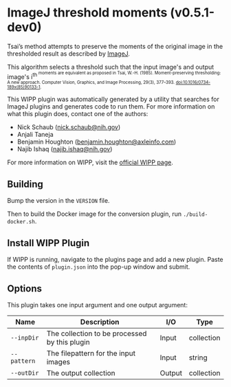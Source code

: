 # ImageJ threshold moments (v0.5.1-dev0)

Tsai’s method attempts to preserve the moments of the original image in the
thresholded result as described by [ImageJ](https://imagej.net/plugins/auto-threshold#moments).

This algorithm selects a threshold such that the input image's and output
image's i<sup>th<sup> moments are equivalent as proposed in Tsai, W.-H. (1985).
Moment-preserving thresholding: A new approach. Computer Vision, Graphics, and
Image Processing, 29(3), 377–393. [doi:10.1016/0734-189x(85)90133-1](https://doi.org/10.1016/0734-189x(85)90133-1).

This WIPP plugin was automatically generated by a utility that searches for ImageJ plugins and generates code to run them.
For more information on what this plugin does, contact one of the authors:

 - Nick Schaub (nick.schaub@nih.gov)
 - Anjali Taneja
 - Benjamin Houghton (benjamin.houghton@axleinfo.com)
 - Najib Ishaq (najib.ishaq@nih.gov)

For more information on WIPP, visit the [official WIPP page](https://isg.nist.gov/deepzoomweb/software/wipp).

## Building

Bump the version in the `VERSION` file.

Then to build the Docker image for the conversion plugin, run
`./build-docker.sh`.

## Install WIPP Plugin

If WIPP is running, navigate to the plugins page and add a new plugin.
Paste the contents of `plugin.json` into the pop-up window and submit.

## Options

This plugin takes one input argument and one output argument:

| Name        | Description                                   | I/O    | Type       |
| ----------- | --------------------------------------------- | ------ | ---------- |
| `--inpDir`  | The collection to be processed by this plugin | Input  | collection |
| `--pattern` | The filepattern for the input images          | Input  | string     |
| `--outDir`  | The output collection                         | Output | collection |
